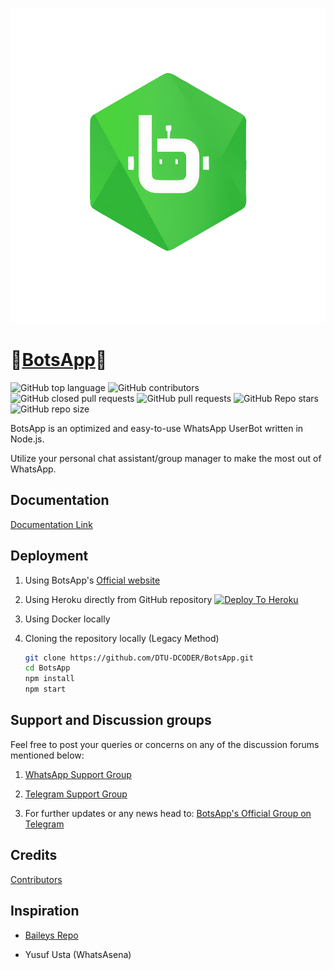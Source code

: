 ![Logo](images\BotsApp_Logo.png)


# 💠[BotsApp](www.mybotsapp.com)💠

![GitHub top language](https://img.shields.io/github/languages/top/DTU-DCODER/BotsApp) ![GitHub contributors](https://img.shields.io/github/contributors/DTU-DCODER/BotsApp) ![GitHub closed pull requests](https://img.shields.io/github/issues-pr-closed/DTU-DCODER/BotsApp) ![GitHub pull requests](https://img.shields.io/github/issues-pr-raw/DTU-DCODER/BotsApp) ![GitHub Repo stars](https://img.shields.io/github/stars/DTU-DCODER/BotsApp?style=social) ![GitHub repo size](https://img.shields.io/github/repo-size/DTU-DCODER/BotsApp)



BotsApp is an optimized and easy-to-use WhatsApp UserBot written in Node.js.

Utilize your personal chat assistant/group manager to make the most out of WhatsApp.   



## Documentation

[Documentation Link](https://staging-botsapp.herokuapp.com/documentation)



## Deployment

1. Using BotsApp's [Official website](https://staging-botsapp.herokuapp.com/)

2. Using Heroku directly from GitHub repository
    [![Deploy To Heroku](https://www.herokucdn.com/deploy/button.svg)](https://dashboard.heroku.com/new?button-url=https%3A%2F%2Fgithub.com%2FDTU-DCODER%2FBotsApp%2Ftree%2Fmain&template=https%3A%2F%2Fgithub.com%2FDTU-DCODER%2FBotsApp%2Ftree%2Fmainhttps://dashboard.heroku.com/new?button-url=https%3A%2F%2Fgithub.com%2FDTU-DCODER%2FBotsApp%2Ftree%2Fmain&template=https%3A%2F%2Fgithub.com%2FDTU-DCODER%2FBotsApp%2Ftree%2Fmain)

3. Using Docker locally

4. Cloning the repository locally (Legacy Method)
    ```bash
    git clone https://github.com/DTU-DCODER/BotsApp.git
    cd BotsApp
    npm install
    npm start
    ```



## Support and Discussion groups

Feel free to post your queries or concerns on any of the discussion forums mentioned below:

1. [WhatsApp Support Group](https://chat.whatsapp.com/Gc8gNMoue2uHyd6xhFwvEP)

2. [Telegram Support Group](https://t.me/botsappchat)

3. For further updates or any news head to: [BotsApp's Official Group on Telegram](https://t.me/botsappchat)



## Credits

[Contributors](https://github.com/DTU-DCODER/BotsApp/graphs/contributors)



## Inspiration

- [Baileys Repo](https://github.com/adiwajshing/Baileys)

- Yusuf Usta (WhatsAsena) 